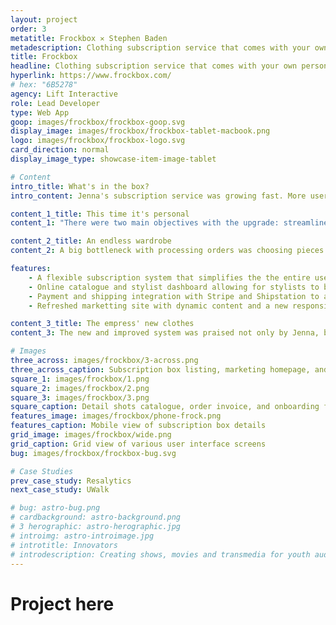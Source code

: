 ```yaml
---
layout: project
order: 3
metatitle: Frockbox ✕ Stephen Baden
metadescription: Clothing subscription service that comes with your own personal stylist
title: Frockbox
headline: Clothing subscription service that comes with your own personal stylist
hyperlink: https://www.frockbox.com/
# hex: "6B5278"
agency: Lift Interactive
role: Lead Developer
type: Web App
goop: images/frockbox/frockbox-goop.svg
display_image: images/frockbox/frockbox-tablet-macbook.png
logo: images/frockbox/frockbox-logo.svg
card_direction: normal
display_image_type: showcase-item-image-tablet

# Content
intro_title: What's in the box?
intro_content: Jenna's subscription service was growing fast. More users were subscribing everyday, but her current third-party solution couldn't keep up with the increased demand. That's when she knew she needed something custom.

content_1_title: This time it's personal
content_1: "There were two main objectives with the upgrade: streamline the current business processes to reduce workload and overhead, and refresh the user experience for subscribers that emphasized their unique feature of providing the user with a personal stylist."

content_2_title: An endless wardrobe
content_2: A big bottleneck with processing orders was choosing pieces for each user. The stylist would have to go through each rack of clothes and pick out which pieces to include for each order. We removed the need for stylists to physically look at each piece by bringin the entire catalogue online, allowing the stylist to view, filter, and add a piece to a subscribers order.

features:
    - A flexible subscription system that simplifies the the entire user experience from sign-up to returns.
    - Online catalogue and stylist dashboard allowing for stylists to browse clothes and pack orders wihtout ever having to leave their computer.
    - Payment and shipping integration with Stripe and Shipstation to automate subscription charges and mail order generation.
    - Refreshed marketting site with dynamic content and a new responsive design.

content_3_title: The empress' new clothes
content_3: The new and improved system was praised not only by Jenna, but by her staff and subscribers alike. With a new streamlined workflow and ability and improved user experience, Frockbox is all set to continue expanding.

# Images
three_across: images/frockbox/3-across.png
three_across_caption: Subscription box listing, marketing homepage, and onboarding flow
square_1: images/frockbox/1.png
square_2: images/frockbox/2.png
square_3: images/frockbox/3.png
square_caption: Detail shots catalogue, order invoice, and onboarding flow
features_image: images/frockbox/phone-frock.png
features_caption: Mobile view of subscription box details
grid_image: images/frockbox/wide.png
grid_caption: Grid view of various user interface screens
bug: images/frockbox/frockbox-bug.svg

# Case Studies
prev_case_study: Resalytics
next_case_study: UWalk

# bug: astro-bug.png
# cardbackground: astro-background.png
# 3 herographic: astro-herographic.jpg
# introimg: astro-introimage.jpg
# introtitle: Innovators
# introdescription: Creating shows, movies and transmedia for youth audiences, focusing on premium episodic series built for all platforms.
---
```


<h1>Project here</h1>
